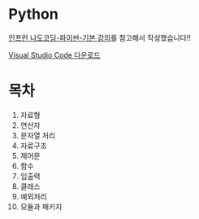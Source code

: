# Python
[인프런 나도코딩-파이썬-기본 강의](https://biago.ga/inf)를 참고해서 작성했습니다!!

[Visual Studio Code 다운로드](https://biago.ga/vc)

# 목차
1. 자료형
2. 연산자
3. 문자열 처리
4. 자료구조
5. 제어문
6. 함수
7. 입출력
8. 클래스
9. 예외처리
10. 모듈과 패키지
